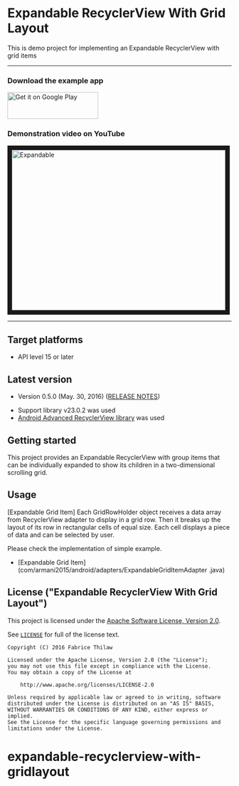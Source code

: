 Expandable RecyclerView With Grid Layout
===============

This is demo project for implementing an Expandable RecyclerView with grid items

---

### Download the example app

<a href="https://play.google.com/store/apps/details?id=com.armani2015.android.example.expandablerecyclerview.withgridlayout
">
<img alt="Get it on Google Play"
src="https://play.google.com/intl/en_us/badges/images/generic/en-play-badge.png" width="204" height="60" />
</a>


### Demonstration video on YouTube

<a href="https://youtu.be/VFFcuJAz6dM" target="_blank">
<img src="http://img.youtube.com/vi/VFFcuJAz6dM/0.jpg" alt="Expandable" width="480" height="360" border="10" />
</a>

---

Target platforms
---

- API level 15 or later


Latest version
---

- Version 0.5.0  (May. 30, 2016)   ([RELEASE NOTES](./RELEASE-NOTES.md))

* Support library v23.0.2 was used
* <a href="https://github.com/h6ah4i/android-advancedrecyclerview">Android Advanced RecyclerView library</a> was used


Getting started
---

This project provides an Expandable RecyclerView  with  group items that can be individually expanded to show its children in a two-dimensional scrolling grid.


Usage
---
[Expandable Grid Item]
Each GridRowHolder object receives a data array from RecyclerView adapter to display in a grid row. Then it breaks up the layout of its row in rectangular cells of equal size. Each cell displays a piece of data and can be selected by user.

Please check the implementation of simple example.

- [Expandable Grid Item]         (com/armani2015/android/adapters/ExpandableGridItemAdapter
.java)


License ("Expandable RecyclerView With Grid Layout")
---

This project is licensed under the [Apache Software License, Version 2.0](http://www.apache.org/licenses/LICENSE-2.0).

See [`LICENSE`](LICENSE) for full of the license text.

    Copyright (C) 2016 Fabrice Thilaw

    Licensed under the Apache License, Version 2.0 (the "License");
    you may not use this file except in compliance with the License.
    You may obtain a copy of the License at

        http://www.apache.org/licenses/LICENSE-2.0

    Unless required by applicable law or agreed to in writing, software
    distributed under the License is distributed on an "AS IS" BASIS,
    WITHOUT WARRANTIES OR CONDITIONS OF ANY KIND, either express or implied.
    See the License for the specific language governing permissions and
    limitations under the License.

# expandable-recyclerview-with-gridlayout
